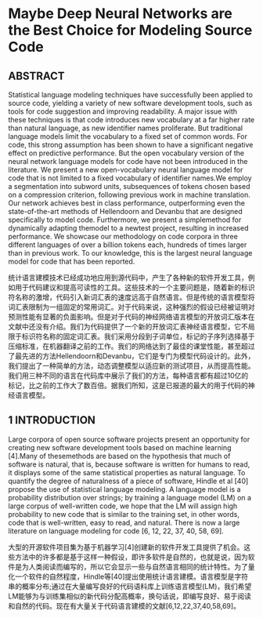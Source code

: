 # Maybe Deep Neural Networks are the Best Choice for Modeling Source Code

## ABSTRACT

Statistical language modeling techniques have successfully been applied to source code, yielding a variety of new software development tools, such as tools for code suggestion and improving readability. A major issue with these techniques is that code introduces new vocabulary at a far higher rate than natural language, as new identifier names proliferate. But traditional language models limit the vocabulary to a fixed set of common words. For code, this strong assumption has been shown to have a significant negative effect on predictive performance. But the open vocabulary version of the neural network language models for code have not been introduced in the literature. We present a new open-vocabulary neural language model for code that is not limited to a fixed vocabulary of identifier names.We employ a segmentation into subword units, subsequences of tokens chosen based on a compression criterion, following previous work in machine translation. Our network achieves best in class performance, outperforming even the state-of-the-art methods of Hellendoorn and Devanbu that are designed specifically to model code. Furthermore, we present a simplemethod for dynamically adapting themodel to a newtest project, resulting in increased performance. We showcase our methodology on code corpora in three different languages of over a billion tokens each, hundreds of times larger than in previous work. To our knowledge, this is the largest neural language model for code that has been reported.

统计语言建模技术已经成功地应用到源代码中，产生了各种新的软件开发工具，例如用于代码建议和提高可读性的工具。这些技术的一个主要问题是，随着新的标识符名称的激增，代码引入新词汇表的速度远高于自然语言。但是传统的语言模型将词汇表限制为一组固定的常用词汇。对于代码来说，这种强烈的假设已经被证明对预测性能有显著的负面影响。但是对于代码的神经网络语言模型的开放词汇版本在文献中还没有介绍。我们为代码提供了一个新的开放词汇表神经语言模型，它不局限于标识符名称的固定词汇表。我们采用分段到子词单位，标记的子序列选择基于压缩标准，在机器翻译之前的工作。我们的网络达到了最佳的课堂性能，甚至超过了最先进的方法Hellendoorn和Devanbu，它们是专门为模型代码设计的。此外，我们提出了一种简单的方法，动态调整模型以适应新的测试项目，从而提高性能。我们用三种不同的语言在代码库中展示了我们的方法，每种语言都有超过10亿的标记，比之前的工作大了数百倍。据我们所知，这是已报道的最大的用于代码的神经语言模型。

## 1 INTRODUCTION

Large corpora of open source software projects present an opportunity for creating new software development tools based on machine learning [4].Many of thesemethods are based on the hypothesis that much of software is natural, that is, because software is written for humans to read, it displays some of the same statistical properties as natural language. To quantify the degree of naturalness of a piece of software, Hindle et al [40] propose the use of statistical language modeling. A language model is a probability distribution over strings; by training a language model (LM) on a large corpus of well-written code, we hope that the LM will assign high probability to new code that is similar to the training set, in other words, code that is well-written, easy to read, and natural. There is now a large literature on language modeling for code [6, 12, 22, 37, 40, 58, 69].

大型的开源软件项目集为基于机器学习[4]创建新的软件开发工具提供了机会。这些方法中的许多都是基于这样一种假设，即许多软件是自然的，也就是说，因为软件是为人类阅读而编写的，所以它会显示一些与自然语言相同的统计特性。为了量化一个软件的自然程度，Hindle等[40]提出使用统计语言建模。语言模型是字符串的概率分布;通过在大量编写良好的代码语料库上训练语言模型(LM)，我们希望LM能够为与训练集相似的新代码分配高概率，换句话说，即编写良好、易于阅读和自然的代码。现在有大量关于代码语言建模的文献[6,12,22,37,40,58,69]。
